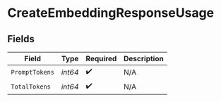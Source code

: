 # CreateEmbeddingResponseUsage


## Fields

| Field              | Type               | Required           | Description        |
| ------------------ | ------------------ | ------------------ | ------------------ |
| `PromptTokens`     | *int64*            | :heavy_check_mark: | N/A                |
| `TotalTokens`      | *int64*            | :heavy_check_mark: | N/A                |